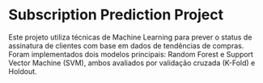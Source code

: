 # Subscription Prediction Project

Este projeto utiliza técnicas de Machine Learning para prever o status de assinatura de clientes com base em dados de tendências de compras. Foram implementados dois modelos principais: Random Forest e Support Vector Machine (SVM), ambos avaliados por validação cruzada (K-Fold) e Holdout.